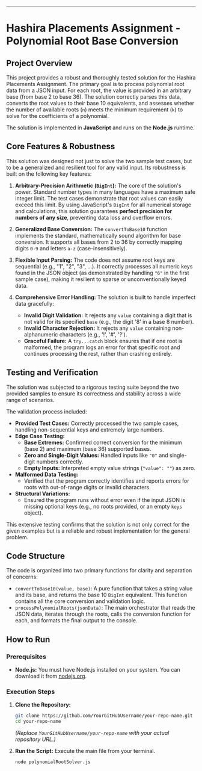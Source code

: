 
---

# Hashira Placements Assignment - Polynomial Root Base Conversion

## Project Overview

This project provides a robust and thoroughly tested solution for the Hashira Placements Assignment. The primary goal is to process polynomial root data from a JSON input. For each root, the value is provided in an arbitrary base (from base 2 to base 36). The solution correctly parses this data, converts the root values to their base 10 equivalents, and assesses whether the number of available roots (`n`) meets the minimum requirement (`k`) to solve for the coefficients of a polynomial.

The solution is implemented in **JavaScript** and runs on the **Node.js** runtime.

## Core Features & Robustness

This solution was designed not just to solve the two sample test cases, but to be a generalized and resilient tool for any valid input. Its robustness is built on the following key features:

1.  **Arbitrary-Precision Arithmetic (`BigInt`):** The core of the solution's power. Standard number types in many languages have a maximum safe integer limit. The test cases demonstrate that root values can easily exceed this limit. By using JavaScript's `BigInt` for all numerical storage and calculations, this solution guarantees **perfect precision for numbers of any size**, preventing data loss and overflow errors.

2.  **Generalized Base Conversion:** The `convertToBase10` function implements the standard, mathematically sound algorithm for base conversion. It supports all bases from 2 to 36 by correctly mapping digits `0-9` and letters `a-z` (case-insensitively).

3.  **Flexible Input Parsing:** The code does not assume root keys are sequential (e.g., "1", "2", "3", ...). It correctly processes all numeric keys found in the JSON object (as demonstrated by handling `"6"` in the first sample case), making it resilient to sparse or unconventionally keyed data.

4.  **Comprehensive Error Handling:** The solution is built to handle imperfect data gracefully:
    *   **Invalid Digit Validation:** It rejects any `value` containing a digit that is not valid for its specified `base` (e.g., the digit '8' in a base 8 number).
    *   **Invalid Character Rejection:** It rejects any `value` containing non-alphanumeric characters (e.g., '!', '#', '?').
    *   **Graceful Failure:** A `try...catch` block ensures that if one root is malformed, the program logs an error for that specific root and continues processing the rest, rather than crashing entirely.

## Testing and Verification

The solution was subjected to a rigorous testing suite beyond the two provided samples to ensure its correctness and stability across a wide range of scenarios.

The validation process included:

*   **Provided Test Cases:** Correctly processed the two sample cases, handling non-sequential keys and extremely large numbers.
*   **Edge Case Testing:**
    *   **Base Extremes:** Confirmed correct conversion for the minimum (base 2) and maximum (base 36) supported bases.
    *   **Zero and Single-Digit Values:** Handled inputs like `"0"` and single-digit numbers correctly.
    *   **Empty Inputs:** Interpreted empty value strings (`"value": ""`) as zero.
*   **Malformed Data Testing:**
    *   Verified that the program correctly identifies and reports errors for roots with out-of-range digits or invalid characters.
*   **Structural Variations:**
    *   Ensured the program runs without error even if the input JSON is missing optional keys (e.g., no roots provided, or an empty `keys` object).

This extensive testing confirms that the solution is not only correct for the given examples but is a reliable and robust implementation for the general problem.

## Code Structure

The code is organized into two primary functions for clarity and separation of concerns:

*   `convertToBase10(value, base)`: A pure function that takes a string value and its base, and returns the base 10 `BigInt` equivalent. This function contains all the core conversion and validation logic.
*   `processPolynomialRoots(jsonData)`: The main orchestrator that reads the JSON data, iterates through the roots, calls the conversion function for each, and formats the final output to the console.

## How to Run

### Prerequisites

*   **Node.js:** You must have Node.js installed on your system. You can download it from [nodejs.org](https://nodejs.org/).

### Execution Steps

1.  **Clone the Repository:**
    ```bash
    git clone https://github.com/YourGitHubUsername/your-repo-name.git
    cd your-repo-name
    ```
    *(Replace `YourGitHubUsername/your-repo-name` with your actual repository URL.)*

2.  **Run the Script:**
    Execute the main file from your terminal.
    ```bash
    node polynomialRootSolver.js
    ```


